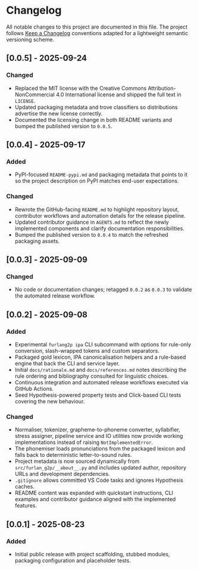 # Changelog

All notable changes to this project are documented in this file. The project
follows [Keep a Changelog](https://keepachangelog.com/en/1.1.0/) conventions
adapted for a lightweight semantic versioning scheme.

## [0.0.5] - 2025-09-24

### Changed
- Replaced the MIT license with the Creative Commons Attribution-NonCommercial
  4.0 International license and shipped the full text in `LICENSE`.
- Updated packaging metadata and trove classifiers so distributions advertise
  the new license correctly.
- Documented the licensing change in both README variants and bumped the
  published version to `0.0.5`.

## [0.0.4] - 2025-09-17

### Added
- PyPI-focused `README-pypi.md` and packaging metadata that points to it so the
  project description on PyPI matches end-user expectations.

### Changed
- Rewrote the GitHub-facing `README.md` to highlight repository layout,
  contributor workflows and automation details for the release pipeline.
- Updated contributor guidance in `AGENTS.md` to reflect the newly implemented
  components and clarify documentation responsibilities.
- Bumped the published version to `0.0.4` to match the refreshed packaging
  assets.

## [0.0.3] - 2025-09-09

### Changed
- No code or documentation changes; retagged `0.0.2` as `0.0.3` to validate the
  automated release workflow.

## [0.0.2] - 2025-09-08

### Added
- Experimental `furlang2p ipa` CLI subcommand with options for rule-only
  conversion, slash-wrapped tokens and custom separators.
- Packaged gold lexicon, IPA canonicalisation helpers and a rule-based engine
  that back the CLI and service layer.
- Initial `docs/rationale.md` and `docs/references.md` notes describing the rule
  ordering and bibliography consulted for linguistic choices.
- Continuous integration and automated release workflows executed via GitHub
  Actions.
- Seed Hypothesis-powered property tests and Click-based CLI tests covering the
  new behaviour.

### Changed
- Normaliser, tokenizer, grapheme-to-phoneme converter, syllabifier, stress
  assigner, pipeline service and IO utilities now provide working
  implementations instead of raising ``NotImplementedError``.
- The phonemiser loads pronunciations from the packaged lexicon and falls back
  to deterministic letter-to-sound rules.
- Project metadata is now sourced dynamically from ``src/furlan_g2p/__about__.py``
  and includes updated author, repository URLs and development dependencies.
- `.gitignore` allows committed VS Code tasks and ignores Hypothesis caches.
- README content was expanded with quickstart instructions, CLI examples and
  contributor guidance aligned with the implemented features.

## [0.0.1] - 2025-08-23

### Added
- Initial public release with project scaffolding, stubbed modules, packaging
  configuration and placeholder tests.
